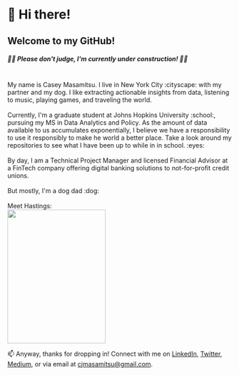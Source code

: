 # :wave: Hi there! 
## Welcome to my GitHub!

##### :man_student: _Please don't judge, I'm currently under construction!_ :man_student: <br>
<br>
My name is Casey Masamitsu. I live in New York City :cityscape: with my partner and my dog. I like extracting actionable insights from data, listening to music, playing games, and traveling the world. <br>
<br>
Currently, I'm a graduate student at Johns Hopkins University :school:, pursuing my MS in Data Analytics and Policy. As the amount of data available to us accumulates exponentially, I believe we have a responsibility to use it responsibly to make he world a better place. Take a look around my repositories to see what I have been up to while in in school. :eyes: <br>
<br>By day, I am a Technical Project Manager and licensed Financial Advisor at a FinTech company offering digital banking solutions to not-for-profit credit unions. <br>
<br>
But mostly, I'm a dog dad :dog: <br>
<br>Meet Hastings: 
<br>
<img src="https://user-images.githubusercontent.com/77251084/130159758-cfa849b5-b6de-41ba-a4a2-05696ea0a248.png" height="300" width ="220">

📫 Anyway, thanks for dropping in! Connect with me on [LinkedIn](https://linkedin.com/in/cjmasamitsu), [Twitter](https://twitter.com/cjmasamitsu), [Medium](https://medium.com/@cjmasamitsu), or via email at cjmasamitsu@gmail.com.
